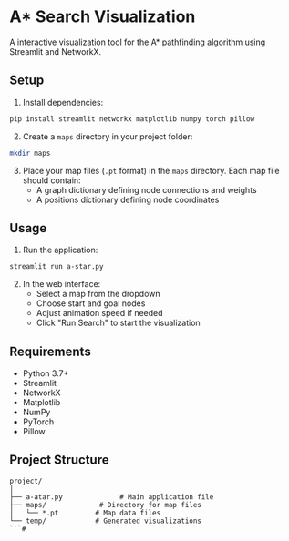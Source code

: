 # A* Search Visualization

A interactive visualization tool for the A* pathfinding algorithm using Streamlit and NetworkX.

## Setup

1. Install dependencies:
```bash
pip install streamlit networkx matplotlib numpy torch pillow
```
2. Create a `maps` directory in your project folder:
```bash
mkdir maps
```
3. Place your map files (`.pt` format) in the `maps` directory. Each map file should contain:
   - A graph dictionary defining node connections and weights
   - A positions dictionary defining node coordinates

## Usage

1. Run the application:
```bash
streamlit run a-star.py
```
2. In the web interface:
   - Select a map from the dropdown
   - Choose start and goal nodes
   - Adjust animation speed if needed
   - Click "Run Search" to start the visualization

## Requirements

- Python 3.7+
- Streamlit
- NetworkX
- Matplotlib
- NumPy
- PyTorch
- Pillow

## Project Structure

```
project/
│
├── a-atar.py              # Main application file
├── maps/             # Directory for map files
│   └── *.pt         # Map data files
└── temp/            # Generated visualizations
```#
